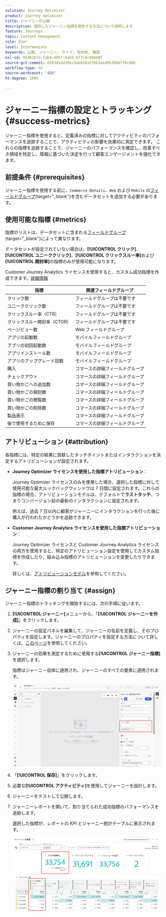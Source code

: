 ```yaml
---
solution: Journey Optimizer
product: journey optimizer
title: ジャーニーの公開
description: 選択したジャーニー指標を報告する方法について説明します
feature: Journeys
topic: Content Management
role: User
level: Intermediate
keywords: 公開, ジャーニー, ライブ, 有効性, 確認
exl-id: 95d0267e-fab4-4057-8ab5-6f7c9c866b0f
source-git-commit: d28341dd39ec3ab838a5fbb3ae49539b8776c60b
workflow-type: ht
source-wordcount: '488'
ht-degree: 100%

---
```


# ジャーニー指標の設定とトラッキング {#success-metrics}

ジャーニー指標を使用すると、定義済みの指標に対してアクティビティのパフォーマンスを追跡することで、アクティビティの影響を効果的に測定できます。
これらの指標を追跡することで、ジャーニーのパフォーマンスを確認し、改善すべき領域を特定し、情報に基づいた決定を行って顧客エンゲージメントを強化できます。

## 前提条件 {#prerequisites}

ジャーニー指標を使用する前に、`Commerce Details`、`Web` および `Mobile` の[フィールドグループ](https://experienceleague.adobe.com/docs/experience-platform/xdm/tutorials/create-schema-ui.html?lang=ja#field-group){target="_blank"}を含むデータセットを追加する必要があります。

## 使用可能な指標 {#metrics}

指標のリストは、データセットに含まれる[フィールドグループ](https://experienceleague.adobe.com/docs/experience-platform/xdm/tutorials/create-schema-ui.html?lang=ja#field-group){target="_blank"}によって異なります。

データセットが設定されていない場合は、**[!UICONTROL クリック]**、**[!UICONTROL ユニーククリック]**、**[!UICONTROL クリックスルー率]**&#x200B;および&#x200B;**[!UICONTROL 開封率]**&#x200B;の指標のみが使用可能になります。

Customer Journey Analytics ライセンスを使用すると、カスタム成功指標を作成できます。[詳細情報](https://experienceleague.adobe.com/ja/docs/analytics-platform/using/cja-components/cja-calcmetrics/cm-workflow/participation-metric)


| 指標 | 関連フィールドグループ |
|-|-|
| クリック数 | フィールドグループは不要です |
| ユニーククリック数 | フィールドグループは不要です |
| クリックスルー率（CTR） | フィールドグループは不要です |
| クリックスルー開封率（CTOR） | フィールドグループは不要です |
| ページビュー数 | Web フィールドグループ |
| アプリの起動数 | モバイルフィールドグループ |
| アプリの初回起動数 | モバイルフィールドグループ |
| アプリインストール数 | モバイルフィールドグループ |
| アプリのアップグレード回数 | モバイルフィールドグループ |
| 購入 | コマースの詳細フィールドグループ |
| チェックアウト | コマースの詳細フィールドグループ |
| 買い物かごへの追加数 | コマースの詳細フィールドグループ |
| 買い物かごの開封数 | コマースの詳細フィールドグループ |
| 買い物かごの閲覧数 | コマースの詳細フィールドグループ |
| 買い物かごの削除数 | コマースの詳細フィールドグループ |
| 製品表示 | コマースの詳細フィールドグループ |
| 後で使用するために保存 | コマースの詳細フィールドグループ |

## アトリビューション {#attribution}

各指標には、特定の結果に貢献したタッチポイントまたはインタラクションを決定するアトリビューションが設定されます。

* **Journey Optimizer ライセンスを使用した指標アトリビューション**：

  Journey Optimizer ライセンスのみを使用した場合、選択した指標に対して使用可能な最大ルックバックウィンドウは 7 日間に設定されます。これらの指標の場合、アトリビューションモデルは、デフォルトで&#x200B;**ラストタッチ**、つまりコンバージョン前の最新のインタラクションに設定されます。

  例えば、過去 7 日以内に顧客がジャーニーにインタラクションを行った後に購入が行われたかどうかを追跡できます。

* **Customer Journey Analytics ライセンスを使用した指標アトリビューション**：

  Journey Optimizer ライセンスと Customer Journey Analytics ライセンスの両方を使用すると、特定のアトリビューション設定を使用してカスタム指標を作成したり、組み込み指標のアトリビューションを変更したりできます。

  詳しくは、[アトリビューションモデル](https://experienceleague.adobe.com/ja/docs/analytics-platform/using/cja-dataviews/component-settings/attribution#attribution-models)を参照してください。

## ジャーニー指標の割り当て {#assign}

ジャーニー指標のトラッキングを開始するには、次の手順に従います。

1. **[!UICONTROL ジャーニー]**&#x200B;メニューから、「**[!UICONTROL ジャーニーを作成]**」をクリックします。

1. ジャーニーの設定パネルを編集して、ジャーニーの名前を定義し、そのプロパティを設定します。ジャーニーのプロパティを設定する方法について詳しくは、[このページ](../building-journeys/journey-properties.md)を参照してください。

1. ジャーニーの効果を測定するために使用する&#x200B;**[!UICONTROL ジャーニー指標]**&#x200B;を選択します。

   指標はジャーニー自体に適用され、ジャーニーのすべての要素に適用されます。

   ![](assets/success_metric.png)

1. 「**[!UICONTROL 保存]**」をクリックします。

1. 必要な&#x200B;**[!UICONTROL アクティビティ]**&#x200B;を使用してジャーニーを設計します。

1. ジャーニーをテストして公開します。

1. ジャーニーレポートを開いて、割り当てられた成功指標のパフォーマンスを追跡します。

   選択した指標が、レポートの KPI とジャーニー統計テーブルに表示されます。

   ![](assets/success_metric_2.png)
